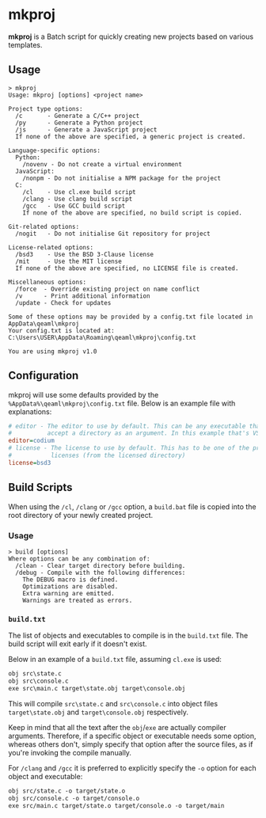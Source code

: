 # mkproj

**mkproj** is a Batch script for quickly creating new projects based on various
templates.

## Usage

```console
> mkproj
Usage: mkproj [options] <project name>

Project type options:
  /c       - Generate a C/C++ project
  /py      - Generate a Python project
  /js      - Generate a JavaScript project
  If none of the above are specified, a generic project is created.

Language-specific options:
  Python:
    /novenv - Do not create a virtual environment
  JavaScript:
    /nonpm - Do not initialise a NPM package for the project
  C:
    /cl    - Use cl.exe build script
    /clang - Use clang build script
    /gcc   - Use GCC build script
    If none of the above are specified, no build script is copied.

Git-related options:
  /nogit   - Do not initialise Git repository for project

License-related options:
  /bsd3    - Use the BSD 3-Clause license
  /mit     - Use the MIT license
  If none of the above are specified, no LICENSE file is created.

Miscellaneous options:
  /force  - Override existing project on name conflict
  /v      - Print additional information
  /update - Check for updates

Some of these options may be provided by a config.txt file located in AppData\qeaml\mkproj
Your config.txt is located at:
C:\Users\USER\AppData\Roaming\qeaml\mkproj\config.txt

You are using mkproj v1.0

```

## Configuration

mkproj will use some defaults provided by the `%AppData%\qeaml\mkproj\config.txt`
file. Below is an example file with explanations:

```ini
# editor - The editor to use by default. This can be any executable that can
#          accept a directory as an argument. In this example that's VSCodium.
editor=codium
# license - The license to use by default. This has to be one of the provided
#           licenses (from the licensed directory)
license=bsd3
```

## Build Scripts

When using the `/cl`, `/clang` or `/gcc` option, a `build.bat` file is copied
into the root directory of your newly created project.

### Usage

```console
> build [options]
Where options can be any combination of:
  /clean - Clear target directory before building.
  /debug - Compile with the following differences:
    The DEBUG macro is defined.
    Optimizations are disabled.
    Extra warning are emitted.
    Warnings are treated as errors.
```

### `build.txt`

The list of objects and executables to compile is in the `build.txt` file. The
build script will exit early if it doesn't exist.

Below in an example of a `build.txt` file, assuming `cl.exe` is used:

```build.txt
obj src\state.c
obj src\console.c
exe src\main.c target\state.obj target\console.obj
```

This will compile `src\state.c` and `src\console.c` into object files
`target\state.obj` and `target\console.obj` respectively.

Keep in mind that all the text after the `obj`/`exe` are actually compiler
arguments. Therefore, if a specific object or executable needs some option,
whereas others don't, simply specify that option after the source files, as if
you're invoking the compile manually.

For `/clang` and `/gcc` it is preferred to explicitly specify the `-o` option
for each object and executable:

```build.txt
obj src/state.c -o target/state.o
obj src/console.c -o target/console.o
exe src/main.c target/state.o target/console.o -o target/main
```
